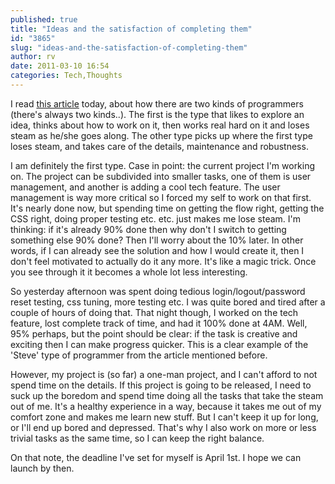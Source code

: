 ```yaml
---
published: true
title: "Ideas and the satisfaction of completing them"
id: "3865"
slug: "ideas-and-the-satisfaction-of-completing-them"
author: rv
date: 2011-03-10 16:54
categories: Tech,Thoughts
---
```

I read <a href="http://jacquesmattheij.com/A+tale+of+two+programmers" target="_blank">this article</a> today, about how there are two kinds of programmers (there's always two kinds..). The first is the type that likes to explore an idea, thinks about how to work on it, then works real hard on it and loses steam as he/she goes along. The other type picks up where the first type loses steam, and takes care of the details, maintenance and robustness.

I am definitely the first type. Case in point: the current project I'm working on. The project can be subdivided into smaller tasks, one of them is user management, and another is adding a cool tech feature. The user management is way more critical so I forced my self to work on that first. It's nearly done now, but spending time on getting the flow right, getting the CSS right, doing proper testing etc. etc. just makes me lose steam. I'm thinking: if it's already 90% done then why don't I switch to getting something else 90% done? Then I'll worry about the 10% later. In other words, if I can already see the solution and how I would create it, then I don't feel motivated to actually do it any more. It's like a magic trick. Once you see through it it becomes a whole lot less interesting. 

So yesterday afternoon was spent doing tedious login/logout/password reset testing, css tuning, more testing etc. I was quite bored and tired after a couple of hours of doing that. That night though, I worked on the tech feature, lost complete track of time, and had it 100% done at 4AM. Well, 95% perhaps, but the point should be clear: if the task is creative and exciting then I can make progress quicker. This is a clear example of the 'Steve' type of programmer from the article mentioned before.

However, my project is (so far) a one-man project, and I can't afford to not spend time on the details. If this project is going to be released, I need to suck up the boredom and spend time doing all the tasks that take the steam out of me. It's a healthy experience in a way, because it takes me out of my comfort zone and makes me learn new stuff. But I can't keep it up for long, or I'll end up bored and depressed. That's why I also work on more or less trivial tasks as the same time, so I can keep the right balance.

On that note, the deadline I've set for myself is April 1st. I hope we can launch by then.